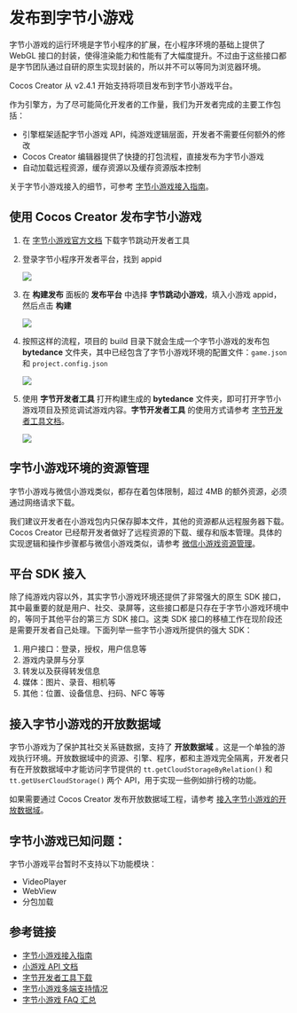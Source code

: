 # 发布到字节小游戏

字节小游戏的运行环境是字节小程序的扩展，在小程序环境的基础上提供了 WebGL 接口的封装，使得渲染能力和性能有了大幅度提升。不过由于这些接口都是字节团队通过自研的原生实现封装的，所以并不可以等同为浏览器环境。

Cocos Creator 从 v2.4.1 开始支持将项目发布到字节小游戏平台。  

作为引擎方，为了尽可能简化开发者的工作量，我们为开发者完成的主要工作包括：

- 引擎框架适配字节小游戏 API，纯游戏逻辑层面，开发者不需要任何额外的修改
- Cocos Creator 编辑器提供了快捷的打包流程，直接发布为字节小游戏
- 自动加载远程资源，缓存资源以及缓存资源版本控制

关于字节小游戏接入的细节，可参考 [字节小游戏接入指南](https://microapp.bytedance.com/docs/zh-CN/mini-game/introduction/plugin-reference/registration)。

## 使用 Cocos Creator 发布字节小游戏

1. 在 [字节小游戏官方文档](https://microapp.bytedance.com/docs/zh-CN/mini-app/develop/developer-instrument/developer-instrument-update-and-download) 下载字节跳动开发者工具

2. 登录字节小程序开发者平台，找到 appid

    ![](./publish-bytedancegame/appid.png)

3. 在 **构建发布** 面板的 **发布平台** 中选择 **字节跳动小游戏**，填入小游戏 appid，然后点击 **构建**

    ![](./publish-bytedancegame/build.png)

4. 按照这样的流程，项目的 build 目录下就会生成一个字节小游戏的发布包 **bytedance** 文件夹，其中已经包含了字节小游戏环境的配置文件：`game.json` 和 `project.config.json`

    ![](./publish-bytedancegame/package.png)

5. 使用 **字节开发者工具** 打开构建生成的 **bytedance** 文件夹，即可打开字节小游戏项目及预览调试游戏内容。**字节开发者工具** 的使用方式请参考 [字节开发者工具文档](https://microapp.bytedance.com/docs/zh-CN/mini-game/develop/developer-instrument/development-assistance/developer-instrument-introduction)。

    ![](./publish-bytedancegame/preview.png)

## 字节小游戏环境的资源管理

字节小游戏与微信小游戏类似，都存在着包体限制，超过 4MB 的额外资源，必须通过网络请求下载。

我们建议开发者在小游戏包内只保存脚本文件，其他的资源都从远程服务器下载。Cocos Creator 已经帮开发者做好了远程资源的下载、缓存和版本管理。具体的实现逻辑和操作步骤都与微信小游戏类似，请参考 [微信小游戏资源管理](./publish-wechatgame.md#%E5%B0%8F%E6%B8%B8%E6%88%8F%E7%8E%AF%E5%A2%83%E7%9A%84%E8%B5%84%E6%BA%90%E7%AE%A1%E7%90%86)。

## 平台 SDK 接入

除了纯游戏内容以外，其实字节小游戏环境还提供了非常强大的原生 SDK 接口，其中最重要的就是用户、社交、录屏等，这些接口都是只存在于字节小游戏环境中的，等同于其他平台的第三方 SDK 接口。这类 SDK 接口的移植工作在现阶段还是需要开发者自己处理。下面列举一些字节小游戏所提供的强大 SDK：

1. 用户接口：登录，授权，用户信息等
2. 游戏内录屏与分享
3. 转发以及获得转发信息
4. 媒体：图片、录音、相机等
5. 其他：位置、设备信息、扫码、NFC 等等

## 接入字节小游戏的开放数据域

字节小游戏为了保护其社交关系链数据，支持了 **开放数据域** 。这是一个单独的游戏执行环境。开放数据域中的资源、引擎、程序，都和主游戏完全隔离，开发者只有在开放数据域中才能访问字节提供的 `tt.getCloudStorageByRelation()` 和 `tt.getUserCloudStorage()` 两个 API，用于实现一些例如排行榜的功能。

如果需要通过 Cocos Creator 发布开放数据域工程，请参考 [接入字节小游戏的开放数据域](../publish/publish-bytedance-sub-domain.md)。

## 字节小游戏已知问题：

字节小游戏平台暂时不支持以下功能模块：

- VideoPlayer
- WebView
- 分包加载

## 参考链接

- [字节小游戏接入指南](https://microapp.bytedance.com/docs/zh-CN/mini-game/introduction/plugin-reference/registration)
- [小游戏 API 文档](https://microapp.bytedance.com/docs/zh-CN/mini-app/develop/api/foundation/tt-can-i-use)
- [字节开发者工具下载](https://microapp.bytedance.com/docs/zh-CN/mini-app/develop/developer-instrument/developer-instrument-update-and-download)
- [字节小游戏多端支持情况](https://microapp.bytedance.com/docs/zh-CN/mini-game/develop/multi-server-support/using-restriction)
- [字节小游戏 FAQ 汇总](https://forum.cocos.org/t/faq/97461)
